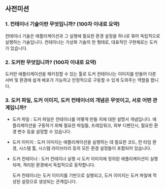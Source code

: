 ## 사전미션

### 1. 컨테이너 기술이란 무엇입니까? (100자 이내로 요약)

컨테이너 기술은 애플리케이션과 그 실행에 필요한 환경 설정을 하나로 묶어 독립적으로 실행하는 기술입니다. 컨테이너는 가상화 기술의 한 형태로, 대표적인 구현체로는 도커가 있습니다.


### 2. 도커란 무엇입니까? (100자 이내로 요약)

도커란 애플리케이션을 패키징할 수 있는 툴로 도커 컨테이너는 이미지를 만들어 다른 서버 및 환경에 쉽게 배포가 가능하고 안정적으로 구동할 수 있게 도와주는 역할을 합니다.


### 3. 도커 파일, 도커 이미지, 도커 컨테이너의 개념은 무엇이고, 서로 어떤 관계입니까?
   
- 도커 파일
  : 도커 파일은 컨테이너를 어떻게 만들 지에 대한 설명서 개념입니다. 애플리케이션을 구동하기 위해 필요한 파일들,  프레임워크, 외부 디펜던시, 필요한 환경 변수 등을 설정할 수 있습니다.

- 도커 이미지
  : 도커 이미지는 애플리케이션을 실행하는 데 필요한 코드, 런 타임 환경, 시스템  툴, 시스템 라이브러리 등의 모든 환경 설정들이 포함되어 있습니다.

- 도커 컨테이너
  : 도커 컨테이너 실행 시 도커 이미지에 정의된 애플리케이션이 실행되며, 격리된 환경에서 독립적으로 동작합니다.

  도커 컨테이너는 도커 이미지를 기반으로 실행되고, 도커 이미지는 도커 파일에 작성된 설정으로 생성되는 관계입니다.    
        